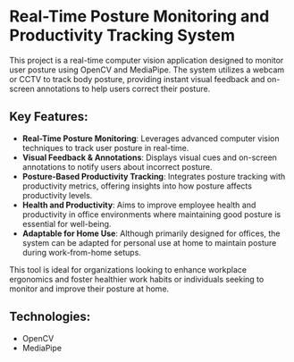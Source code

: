 # Real-Time Posture Monitoring and Productivity Tracking System

This project is a real-time computer vision application designed to monitor user posture using OpenCV and MediaPipe. The system utilizes a webcam or CCTV to track body posture, providing instant visual feedback and on-screen annotations to help users correct their posture. 

## Key Features:
- **Real-Time Posture Monitoring**: Leverages advanced computer vision techniques to track user posture in real-time. 
- **Visual Feedback & Annotations**: Displays visual cues and on-screen annotations to notify users about incorrect posture. 
- **Posture-Based Productivity Tracking**: Integrates posture tracking with productivity metrics, offering insights into how posture affects productivity levels. 
- **Health and Productivity**: Aims to improve employee health and productivity in office environments where maintaining good posture is essential for well-being. 
- **Adaptable for Home Use**: Although primarily designed for offices, the system can be adapted for personal use at home to maintain posture during work-from-home setups. 

This tool is ideal for organizations looking to enhance workplace ergonomics and foster healthier work habits or individuals seeking to monitor and improve their posture at home.

## Technologies:
- OpenCV
- MediaPipe

